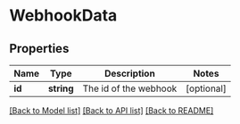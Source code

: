 # WebhookData

## Properties
Name | Type | Description | Notes
------------ | ------------- | ------------- | -------------
**id** | **string** | The id of the webhook | [optional] 

[[Back to Model list]](../../README.md#documentation-for-models) [[Back to API list]](../../README.md#documentation-for-api-endpoints) [[Back to README]](../../README.md)

